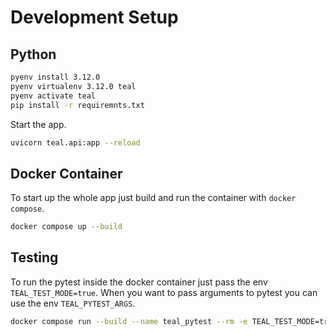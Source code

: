 # Development Setup

## Python

```bash
pyenv install 3.12.0 
pyenv virtualenv 3.12.0 teal 
pyenv activate teal  
pip install -r requiremnts.txt
```

Start the app.

```bash
uvicorn teal.api:app --reload
```

## Docker Container

To start up the whole app just build and run the container with `docker compose`.

```bash
docker compose up --build
```

## Testing

To run the pytest inside the docker container just pass the env `TEAL_TEST_MODE=true`. When you want to pass
arguments to pytest you can use the env `TEAL_PYTEST_ARGS`.

```bash
docker compose run --build --name teal_pytest --rm -e TEAL_TEST_MODE=true teal
```